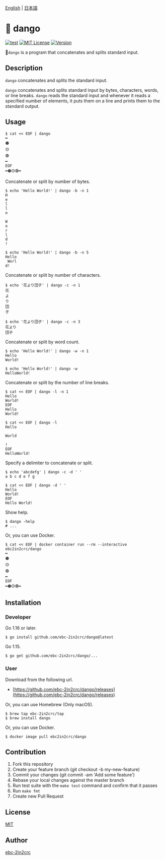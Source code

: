 [English](README.md) | [日本語](README_ja.md)

# 🍡 dango

[![test](https://github.com/ebc-2in2crc/dango/actions/workflows/test.yml/badge.svg)](https://github.com/ebc-2in2crc/dango/actions/workflows/test.yml)
[![MIT License](http://img.shields.io/badge/license-MIT-blue.svg?style=flat)](LICENSE)
[![Version](https://img.shields.io/github/release/ebc-2in2crc/dango.svg?label=version)](https://img.shields.io/github/release/ebc-2in2crc/dango.svg?label=version)

🍡`dango` is a program that concatenates and splits standard input.

## Description

`dango` concatenates and splits the standard input.

`dango` concatenates and splits standard input by bytes, characters, words, or line breaks.
`dango` reads the standard input and whenever it reads a specified number of elements, it puts them on a line and prints them to the standard output.

## Usage

```
$ cat << EOF | dango
━
🟠
🟡
🟢
━
EOF
━🟠🟡🟢━
```

Concatenate or split by number of bytes.

```
$ echo 'Hello World!' | dango -b -n 1
H
e
l
l
o

W
o
r
l
d
!

$ echo 'Hello World!' | dango -b -n 5
Hello
 Worl
d!
```

Concatenate or split by number of characters.

```
$ echo '花より団子' | dango -c -n 1
花
よ
り
団
子

$ echo '花より団子' | dango -c -n 3
花より
団子
```

Concatenate or split by word count.

```
$ echo 'Hello World!' | dango -w -n 1
Hello
World!

$ echo 'Hello World!' | dango -w
HelloWorld!
```

Concatenate or split by the number of line breaks.

```
$ cat << EOF | dango -l -n 1
Hello
World!
EOF
Hello
World!

$ cat << EOF | dango -l
Hello

World

!
EOF
HelloWorld!
```

Specify a delimiter to concatenate or split.

```
$ echo 'abcdefg' | dango -c -d ' '
a b c d e f g 

$ cat << EOF | dango -d ' '
Hello
World!
EOF
Hello World!
```

Show help.

```
$ dango -help
# ...
```

Or, you can use Docker.

```
$ cat << EOF | docker container run --rm --interactive ebc2in2crc/dango
━
🟠
🟡
🟢
━
EOF
━🟠🟡🟢━
```

## Installation

### Developer

Go 1.16 or later.

```
$ go install github.com/ebc-2in2crc/dango@latest
```

Go 1.15.

```
$ go get github.com/ebc-2in2crc/dango/...
```

### User

Download from the following url.

- [https://github.com/ebc-2in2crc/dango/releases](https://github.com/ebc-2in2crc/dango/releases)

Or, you can use Homebrew (Only macOS).

```
$ brew tap ebc-2in2crc/tap
$ brew install dango
```

Or, you can use Docker.

```
$ docker image pull ebc2in2crc/dango
```

## Contribution

1. Fork this repository
2. Create your feature branch (git checkout -b my-new-feature)
3. Commit your changes (git commit -am 'Add some feature')
4. Rebase your local changes against the master branch
5. Run test suite with the `make test` command and confirm that it passes
6. Run `make fmt`
7. Create new Pull Request

## License

[MIT](https://github.com/ebc-2in2crc/wareki/blob/master/LICENSE)

## Author

[ebc-2in2crc](https://github.com/ebc-2in2crc)
